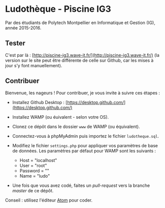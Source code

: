 # Ludothèque - Piscine IG3
Par des étudiants de Polytech Montpellier en Informatique et Gestion (IG), année 2015-2016.

## Tester
C'est par là : [http://piscine-ig3.wave-it.fr/](http://piscine-ig3.wave-it.fr/) (la version sur le site peut être différente de celle sur Github, car les mises à jour s'y font manuellement).

## Contribuer
Bienvenue, les nageurs ! Pour contribuer, je vous invite à suivre ces étapes :
- Installez Github Desktop : [https://desktop.github.com/](https://desktop.github.com/)
- Installez WAMP (ou éuivalent - selon votre OS).
- Clonez ce dépôt dans le dossier `www` de WAMP (ou équivalent).
- Connectez-vous à phpMyAdmin puis importez le fichier `ludotheque.sql`.
- Modifiez le fichier `settings.php` pour appliquer vos paramètres de base de données. Les paramètres par défaut pour WAMP sont les suivants :
  - Host = "localhost"
  - User = "root"
  - Password = ""
  - Name = "ludo"

- Une fois que vous avez codé, faites un _pull-request_ vers la branche _master_ de ce dépôt.

Conseil : utilisez l'éditeur [Atom](https://atom.io/) pour coder.
